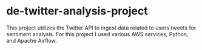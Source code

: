 # de-twitter-analysis-project
This project utilizes the Twitter API to ingest data related to users tweets for sentiment analysis. For this project I used various AWS services, Python, and Apache Airflow.

